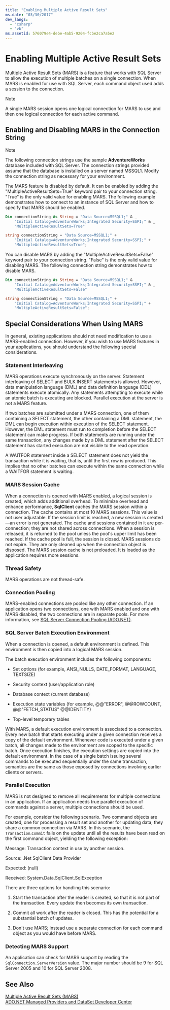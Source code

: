 ```yaml
---
title: "Enabling Multiple Active Result Sets"
ms.date: "03/30/2017"
dev_langs: 
  - "csharp"
  - "vb"
ms.assetid: 576079e4-debe-4ab5-9204-fcbe2ca7a5e2
---
```

# Enabling Multiple Active Result Sets
Multiple Active Result Sets (MARS) is a feature that works with SQL Server to allow the execution of multiple batches on a single connection. When MARS is enabled for use with SQL Server, each command object used adds a session to the connection.  
  
> [!NOTE]
>  A single MARS session opens one logical connection for MARS to use and then one logical connection for each active command.  
  
## Enabling and Disabling MARS in the Connection String  
  
> [!NOTE]
>  The following connection strings use the sample **AdventureWorks** database included with SQL Server. The connection strings provided assume that the database is installed on a server named MSSQL1. Modify the connection string as necessary for your environment.  
  
 The MARS feature is disabled by default. It can be enabled by adding the "MultipleActiveResultSets=True" keyword pair to your connection string. "True" is the only valid value for enabling MARS. The following example demonstrates how to connect to an instance of SQL Server and how to specify that MARS should be enabled.  
  
```vb  
Dim connectionString As String = "Data Source=MSSQL1;" & _  
    "Initial Catalog=AdventureWorks;Integrated Security=SSPI;" & _  
    "MultipleActiveResultSets=True"  
```  
  
```csharp  
string connectionString = "Data Source=MSSQL1;" +   
    "Initial Catalog=AdventureWorks;Integrated Security=SSPI;" +  
    "MultipleActiveResultSets=True";  
```  
  
 You can disable MARS by adding the "MultipleActiveResultSets=False" keyword pair to your connection string. "False" is the only valid value for disabling MARS. The following connection string demonstrates how to disable MARS.  
  
```vb  
Dim connectionString As String = "Data Source=MSSQL1;" & _  
    "Initial Catalog=AdventureWorks;Integrated Security=SSPI;" & _  
    "MultipleActiveResultSets=False"  
```  
  
```csharp  
string connectionString = "Data Source=MSSQL1;" +   
    "Initial Catalog=AdventureWorks;Integrated Security=SSPI;" +  
    "MultipleActiveResultSets=False";  
```  
  
## Special Considerations When Using MARS  
 In general, existing applications should not need modification to use a MARS-enabled connection. However, if you wish to use MARS features in your applications, you should understand the following special considerations.  
  
### Statement Interleaving  
 MARS operations execute synchronously on the server. Statement interleaving of SELECT and BULK INSERT statements is allowed. However, data manipulation language (DML) and data definition language (DDL) statements execute atomically. Any statements attempting to execute while an atomic batch is executing are blocked. Parallel execution at the server is not a MARS feature.  
  
 If two batches are submitted under a MARS connection, one of them containing a SELECT statement, the other containing a DML statement, the DML can begin execution within execution of the SELECT statement. However, the DML statement must run to completion before the SELECT statement can make progress. If both statements are running under the same transaction, any changes made by a DML statement after the SELECT statement has started execution are not visible to the read operation.  
  
 A WAITFOR statement inside a SELECT statement does not yield the transaction while it is waiting, that is, until the first row is produced. This implies that no other batches can execute within the same connection while a WAITFOR statement is waiting.  
  
### MARS Session Cache  
 When a connection is opened with MARS enabled, a logical session is created, which adds additional overhead. To minimize overhead and enhance performance, **SqlClient** caches the MARS session within a connection. The cache contains at most 10 MARS sessions. This value is not user adjustable. If the session limit is reached, a new session is created—an error is not generated. The cache and sessions contained in it are per-connection; they are not shared across connections. When a session is released, it is returned to the pool unless the pool's upper limit has been reached. If the cache pool is full, the session is closed. MARS sessions do not expire. They are only cleaned up when the connection object is disposed. The MARS session cache is not preloaded. It is loaded as the application requires more sessions.  
  
### Thread Safety  
 MARS operations are not thread-safe.  
  
### Connection Pooling  
 MARS-enabled connections are pooled like any other connection. If an application opens two connections, one with MARS enabled and one with MARS disabled, the two connections are in separate pools. For more information, see [SQL Server Connection Pooling (ADO.NET)](../../../../../docs/framework/data/adonet/sql-server-connection-pooling.md).  
  
### SQL Server Batch Execution Environment  
 When a connection is opened, a default environment is defined. This environment is then copied into a logical MARS session.  
  
 The batch execution environment includes the following components:  
  
- Set options (for example, ANSI_NULLS, DATE_FORMAT, LANGUAGE, TEXTSIZE)  
  
- Security context (user/application role)  
  
- Database context (current database)  
  
- Execution state variables (for example, @@"ERROR", @@ROWCOUNT, @@"FETCH_STATUS" @@IDENTITY)  
  
- Top-level temporary tables  
  
 With MARS, a default execution environment is associated to a connection. Every new batch that starts executing under a given connection receives a copy of the default environment. Whenever code is executed under a given batch, all changes made to the environment are scoped to the specific batch. Once execution finishes, the execution settings are copied into the default environment. In the case of a single batch issuing several commands to be executed sequentially under the same transaction, semantics are the same as those exposed by connections involving earlier clients or servers.  
  
### Parallel Execution  
 MARS is not designed to remove all requirements for multiple connections in an application. If an application needs true parallel execution of commands against a server, multiple connections should be used.  
  
 For example, consider the following scenario. Two command objects are created, one for processing a result set and another for updating data; they share a common connection via MARS. In this scenario, the `Transaction`.`Commit` fails on the update until all the results have been read on the first command object, yielding the following exception:  
  
 Message: Transaction context in use by another session.  
  
 Source: .Net SqlClient Data Provider  
  
 Expected: (null)  
  
 Received: System.Data.SqlClient.SqlException  
  
 There are three options for handling this scenario:  
  
1. Start the transaction after the reader is created, so that it is not part of the transaction. Every update then becomes its own transaction.  
  
2. Commit all work after the reader is closed. This has the potential for a substantial batch of updates.  
  
3. Don't use MARS; instead use a separate connection for each command object as you would have before MARS.  
  
### Detecting MARS Support  
 An application can check for MARS support by reading the `SqlConnection.ServerVersion` value. The major number should be 9 for SQL Server 2005 and 10 for SQL Server 2008.  
  
## See Also  
 [Multiple Active Result Sets (MARS)](../../../../../docs/framework/data/adonet/sql/multiple-active-result-sets-mars.md)  
 [ADO.NET Managed Providers and DataSet Developer Center](http://go.microsoft.com/fwlink/?LinkId=217917)
